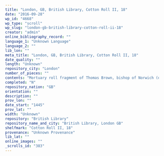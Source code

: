 ```yaml
---
title: "London, GB, British Library, Cotton Roll II, 18"
date: "2016-09-28"
wp_id: "4668"
wp_type: "scroll"
wp_slug: "london-gb-british-library-cotton-roll-ii-18"
creator: "admin"
online_bibliography_record: ""
language_1: "Unknown Language"
language_2: ""
lib_lon: ""
meta_title: "London, GB, British Library, Cotton Roll II, 18"
date_quality: ""
length: "Unknown"
repository_city: "London"
number_of_pieces: ""
contents: "Mortuary roll fragment of Thomas Brown, bishop of Norwich (d 6 December 1445)."
completed: "N"
repository_nation: "GB"
orientation: ""
description: ""
prov_lon: ""
date_start: "1445"
prov_lat: ""
width: "Unknown"
repository: "British Library"
repository_name_and_city: "British Library, London GB"
shelfmark: "Cotton Roll II, 18"
provenance: "Unknown Provenance"
lib_lat: ""
online_images: ""
_scrolls_id: "383"
---
```



